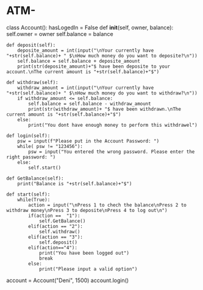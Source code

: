 # ATM-
class Account():
    hasLogedIn = False
    def __init__(self, owner, balance):
        self.owner = owner
        self.balance = balance

    def deposit(self):
        deposite_amount = int(input("\nYour currently have "+str(self.balance)+ " $\nHow much money do you want to deposite?\n"))
        self.balance = self.balance + deposite_amount
        print(str(deposite_amount)+"$ have been deposite to your account.\nThe current amount is "+str(self.balance)+"$")

    def withdraw(self):
        withdraw_amount = int(input("\nYour currently have "+str(self.balance)+ " $\nHow much money do you want to withdraw?\n"))
        if withdraw_amount <= self.balance:
            self.balance = self.balance - withdraw_amount
            print(str(withdraw_amount)+ "$ have been withdrawn.\nThe current amount is "+str(self.balance)+"$")
        else:
            print("You dont have enough money to perform this withdrawel")
    
    def login(self):
        psw = input(f"Please put in the Account Password: ")
        while( psw != "123456"):
            psw = input("You entered the wrong password. Please enter the right password: ")            
        else:
            self.start()

    def GetBalance(self):
        print("Balance is "+str(self.balance)+"$")

    def start(self):
        while(True):
            action = input("\nPress 1 to chech the balance\nPress 2 to withdraw money\nPress 3 to deposite\nPress 4 to log out\n")
            if(action ==  "1"):
                self.GetBalance()
            elif(action == "2"):
                self.withdraw()
            elif(action == "3"):
                self.deposit()
            elif(action=="4"):
                print("You have been logged out")
                break
            else:
                print("Please input a valid option")

account = Account("Deni", 1500)
account.login()
